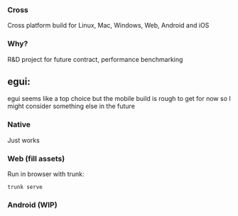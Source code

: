 ### Cross 
Cross platform build for Linux, Mac, Windows, Web, Android and iOS

### Why?
R&D project for future contract, performance benchmarking

## egui: 
egui seems like a top choice but the mobile build is rough to get for now so I might consider something else in the future
### Native
Just works

### Web (fill assets)
Run in browser with trunk:  
```
trunk serve 
```

### Android (WIP)
